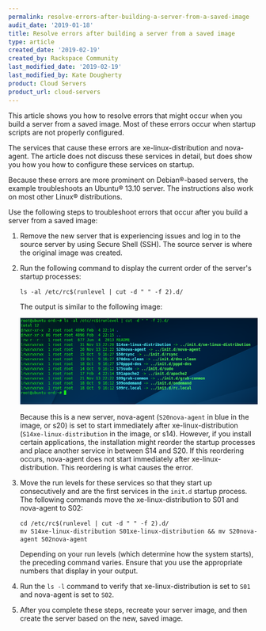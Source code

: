 ```yaml
---
permalink: resolve-errors-after-building-a-server-from-a-saved-image
audit_date: '2019-01-18'
title: Resolve errors after building a server from a saved image
type: article
created_date: '2019-02-19'
created_by: Rackspace Community
last_modified_date: '2019-02-19'
last_modified_by: Kate Dougherty
product: Cloud Servers
product_url: cloud-servers
---
```


This article shows you how to resolve errors that might occur when you build a
server from a saved image. Most of these errors occur when startup scripts are
not properly configured.

The services that cause these errors are xe-linux-distribution and
nova-agent. The article does not discuss these services in detail, but does
show you how you how to configure these services on startup.

Because these errors are more prominent on Debian&reg;-based servers, the
example troubleshoots an Ubuntu&reg; 13.10 server. The instructions also work
on most other Linux&reg; distributions.

Use the following steps to troubleshoot errors that occur after you build a
server from a saved image:

1. Remove the new server that is experiencing issues and log in to the source
   server by using Secure Shell (SSH). The source server is where the original
   image was created.

2. Run the following command to display the current order of the server's
   startup processes:

       ls -al /etc/rc$(runlevel | cut -d " " -f 2).d/

   The output is similar to the following image:

   <img src="picture1.png" alt="" title="">

   Because this is a new server, nova-agent (`S20nova-agent` in blue in the
   image, or s20) is set to start immediately after xe-linux-distribution
   (`S14xe-linux-distribution` in the image, or s14). However, if you
   install certain applications, the installation might reorder the startup
   processes and place another service in between S14 and S20. If this
   reordering occurs, nova-agent does not start immediately after
   xe-linux-distribution. This reordering is what causes the error.

3. Move the run levels for these services so that they start up consecutively
   and are the first services in the `init.d` startup process. The following
   commands move the xe-linux-distribution to S01 and nova-agent to S02:

       cd /etc/rc$(runlevel | cut -d " " -f 2).d/
       mv S14xe-linux-distribution S01xe-linux-distribution && mv S20nova-agent S02nova-agent

   Depending on your run levels (which determine how the system starts),
   the preceding command varies. Ensure that you use the appropriate numbers
   that display in your output.

4. Run the `ls -l` command to verify that xe-linux-distribution is set to `S01`
   and nova-agent is set to `S02`.

5. After you complete these steps, recreate your server image, and then create
  the server based on the new, saved image.
